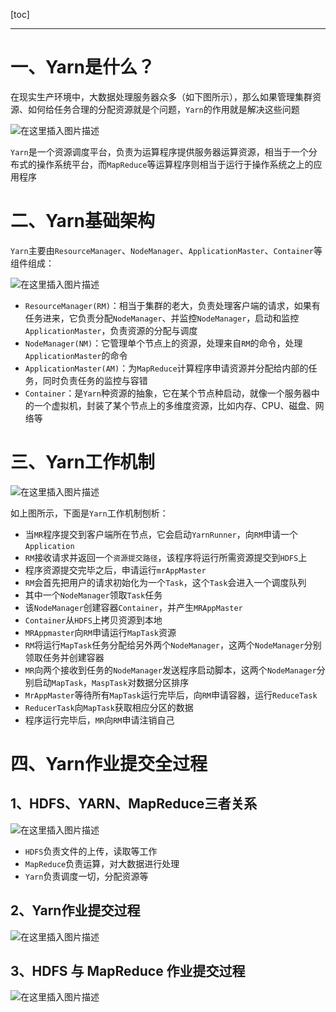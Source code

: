 [toc]


------
# 一、Yarn是什么？

在现实生产环境中，大数据处理服务器众多（如下图所示），那么如果管理集群资源、如何给任务合理的分配资源就是个问题，`Yarn`的作用就是解决这些问题

![在这里插入图片描述](https://img-blog.csdnimg.cn/20210427092350931.png?x-oss-process=image/watermark,type_ZmFuZ3poZW5naGVpdGk,shadow_10,text_aHR0cHM6Ly9ibG9nLmNzZG4ubmV0L2xlc2lsZXFpbg==,size_16,color_FFFFFF,t_70)

`Yarn`是一个资源调度平台，负责为运算程序提供服务器运算资源，相当于一个分布式的操作系统平台，而`MapReduce`等运算程序则相当于运行于操作系统之上的应用程序
# 二、Yarn基础架构

`Yarn`主要由`ResourceManager`、`NodeManager`、`ApplicationMaster`、`Container`等组件组成：

![在这里插入图片描述](https://img-blog.csdnimg.cn/20210427092624724.png?x-oss-process=image/watermark,type_ZmFuZ3poZW5naGVpdGk,shadow_10,text_aHR0cHM6Ly9ibG9nLmNzZG4ubmV0L2xlc2lsZXFpbg==,size_16,color_FFFFFF,t_70)

- `ResourceManager(RM)`：相当于集群的老大，负责处理客户端的请求，如果有任务进来，它负责分配`NodeManager`、并监控`NodeManager`，启动和监控`ApplicationMaster`，负责资源的分配与调度
- `NodeManager(NM)`：它管理单个节点上的资源，处理来自`RM`的命令，处理`ApplicationMaster`的命令
- `ApplicationMaster(AM)`：为`MapReduce`计算程序申请资源并分配给内部的任务，同时负责任务的监控与容错
- `Container`：是`Yarn`种资源的抽象，它在某个节点种启动，就像一个服务器中的一个虚拟机，封装了某个节点上的多维度资源，比如内存、CPU、磁盘、网络等

# 三、Yarn工作机制
![在这里插入图片描述](https://img-blog.csdnimg.cn/20210427093416293.png?x-oss-process=image/watermark,type_ZmFuZ3poZW5naGVpdGk,shadow_10,text_aHR0cHM6Ly9ibG9nLmNzZG4ubmV0L2xlc2lsZXFpbg==,size_16,color_FFFFFF,t_70)

如上图所示，下面是`Yarn`工作机制刨析：
- 当`MR`程序提交到客户端所在节点，它会启动`YarnRunner`，向`RM`申请一个`Application`
- `RM`接收请求并返回一个`资源提交路径`，该程序将运行所需资源提交到`HDFS`上
- 程序资源提交完毕之后，申请运行`mrAppMaster`
- `RM`会首先把用户的请求初始化为一个`Task`，这个`Task`会进入一个调度队列
- 其中一个`NodeManager`领取`Task`任务
- 该`NodeManager`创建容器`Container`，并产生`MRAppMaster`
- `Container`从`HDFS`上拷贝资源到本地
- `MRAppmaster`向`RM`申请运行`MapTask`资源
- `RM`将运行`MapTask`任务分配给另外两个`NodeManager`，这两个`NodeManager`分别领取任务并创建容器
- `MR`向两个接收到任务的`NodeManager`发送程序启动脚本，这两个`NodeManager`分别启动`MapTask`，`MaspTask`对数据分区排序
- `MrAppMaster`等待所有`MapTask`运行完毕后，向`RM`申请容器，运行`ReduceTask`
- `ReducerTask`向`MapTask`获取相应分区的数据
- 程序运行完毕后，`MR`向`RM`申请注销自己

# 四、Yarn作业提交全过程

## 1、HDFS、YARN、MapReduce三者关系
![在这里插入图片描述](https://img-blog.csdnimg.cn/20210427094034143.png?x-oss-process=image/watermark,type_ZmFuZ3poZW5naGVpdGk,shadow_10,text_aHR0cHM6Ly9ibG9nLmNzZG4ubmV0L2xlc2lsZXFpbg==,size_16,color_FFFFFF,t_70)

- `HDFS`负责文件的上传，读取等工作
- `MapReduce`负责运算，对大数据进行处理
- `Yarn`负责调度一切，分配资源等

## 2、Yarn作业提交过程
![在这里插入图片描述](https://img-blog.csdnimg.cn/20210427094551952.png?x-oss-process=image/watermark,type_ZmFuZ3poZW5naGVpdGk,shadow_10,text_aHR0cHM6Ly9ibG9nLmNzZG4ubmV0L2xlc2lsZXFpbg==,size_16,color_FFFFFF,t_70)


## 3、HDFS 与 MapReduce 作业提交过程
![在这里插入图片描述](https://img-blog.csdnimg.cn/20210427094601235.png?x-oss-process=image/watermark,type_ZmFuZ3poZW5naGVpdGk,shadow_10,text_aHR0cHM6Ly9ibG9nLmNzZG4ubmV0L2xlc2lsZXFpbg==,size_16,color_FFFFFF,t_70)

